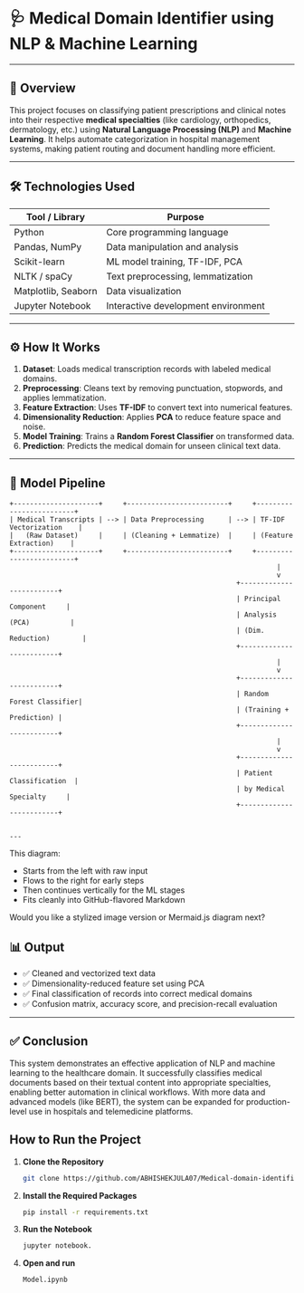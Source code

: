 # 🩺 Medical Domain Identifier using NLP & Machine Learning

---

## 📖 Overview

This project focuses on classifying patient prescriptions and clinical notes into their respective **medical specialties** (like cardiology, orthopedics, dermatology, etc.) using **Natural Language Processing (NLP)** and **Machine Learning**. It helps automate categorization in hospital management systems, making patient routing and document handling more efficient.

---

## 🛠️ Technologies Used

| Tool / Library     | Purpose                                      |
|--------------------|----------------------------------------------|
| Python             | Core programming language                    |
| Pandas, NumPy      | Data manipulation and analysis               |
| Scikit-learn       | ML model training, TF-IDF, PCA               |
| NLTK / spaCy       | Text preprocessing, lemmatization            |
| Matplotlib, Seaborn| Data visualization                           |
| Jupyter Notebook   | Interactive development environment          |

---

## ⚙️ How It Works

1. **Dataset**: Loads medical transcription records with labeled medical domains.
2. **Preprocessing**: Cleans text by removing punctuation, stopwords, and applies lemmatization.
3. **Feature Extraction**: Uses **TF-IDF** to convert text into numerical features.
4. **Dimensionality Reduction**: Applies **PCA** to reduce feature space and noise.
5. **Model Training**: Trains a **Random Forest Classifier** on transformed data.
6. **Prediction**: Predicts the medical domain for unseen clinical text data.

---

## 🧠 Model Pipeline

```plaintext
+---------------------+     +-------------------------+     +-------------------------+
| Medical Transcripts | --> | Data Preprocessing      | --> | TF-IDF Vectorization    |
|   (Raw Dataset)     |     | (Cleaning + Lemmatize)  |     | (Feature Extraction)    |
+---------------------+     +-------------------------+     +-------------------------+
                                                                  |
                                                                  v
                                                        +-------------------------+
                                                        | Principal Component     |
                                                        | Analysis (PCA)          |
                                                        | (Dim. Reduction)        |
                                                        +-------------------------+
                                                                  |
                                                                  v
                                                        +-------------------------+
                                                        | Random Forest Classifier|
                                                        | (Training + Prediction) |
                                                        +-------------------------+
                                                                  |
                                                                  v
                                                        +-------------------------+
                                                        | Patient Classification  |
                                                        | by Medical Specialty     |
                                                        +-------------------------+


---
```
This diagram:
- Starts from the left with raw input
- Flows to the right for early steps
- Then continues vertically for the ML stages
- Fits cleanly into GitHub-flavored Markdown

Would you like a stylized image version or Mermaid.js diagram next?

 
## 📊 Output

- ✅ Cleaned and vectorized text data
- ✅ Dimensionality-reduced feature set using PCA
- ✅ Final classification of records into correct medical domains
- ✅ Confusion matrix, accuracy score, and precision-recall evaluation

---

## ✅ Conclusion

This system demonstrates an effective application of NLP and machine learning to the healthcare domain. It successfully classifies medical documents based on their textual content into appropriate specialties, enabling better automation in clinical workflows. With more data and advanced models (like BERT), the system can be expanded for production-level use in hospitals and telemedicine platforms.

##  How to Run the Project

1. **Clone the Repository**
   ```bash
   git clone https://github.com/ABHISHEKJULA07/Medical-domain-identification-NLP
2. **Install the Required Packages**
   ```bash
   pip install -r requirements.txt
3. **Run the Notebook**
   ```bash
   jupyter notebook.
4. **Open and run**
   ```bash
   Model.ipynb
